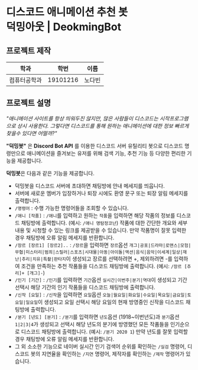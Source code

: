 # 디스코드 애니메이션 추천 봇 </br> 덕밍아웃 | DeokmingBot

## 프로젝트 제작

| 학과         | 학번     | 이름   |
| ------------ | -------- | ------ |
| 컴퓨터공학과 | 19101216 | 노다빈 |

## 프로젝트 설명
*"애니메이션 사이트를 항상 띄워두진 않지만, 많은 사람들이 디스코드는 시작프로그램으로 상시 사용한다. 그렇다면 디스코드를 통해 원하는 애니메이션에 대한 정보 빠르게 찾을수 있다면 어떨까?"*

**"덕밍봇"** 은 **Discord Bot API** 를 이용한 디스코드 서버 유틸리티 봇으로  디스코드 명령만으로 애니메이션을 즐겨보는 유저를 위해 검색 기능, 추천 기능 등 다양한 편리한 기능을 제공합니다.

**덕밍봇**은 다음과 같은 기능을 제공합니다.
- 덕밍봇을 디스코드 서버에 초대하면 채팅방에 안내 메세지를 띄웁니다.
- 서버에 새로운 멤버가 입장하거나 퇴장 시에도 환영 문구 또는 퇴장 알림 메세지를 출력합니다.
- `/명령어` : 수행 가능한 명령어들을 조회할 수 있습니다.
- `/애니 [작품]` : `/애니`를 입력하고 원하는 `작품`을 입력하면 해당 작품의 정보를 디스코드 채팅방에 출력합니다. (예시: `/애니 명탐정코난`)
작품에 대한 간단한 개요와 세부 내용 및 시청할 수 있는 링크를 제공받을 수 있습니다.
만약 작품명이 잘못 입력한 경우 채팅방에 오류 알림 메세지를 반환합니다.
- `/장르 [장르1] [장르2]..` : `/장르`을 입력하면 `장르`옵션 `개그|공포|드라마|로맨스|모험|무협|미스터리|범죄|스릴러|스포츠|시대물|아동|아이돌|액션|음식|음악|이세계|일상|재난|추리|치유|특촬|판타지`이 생성되고 장르를 선택하려면 +, 제외하려면 -를 입력하여 조건을 만족하는 추천 작품들을 디스코드 채팅방에 출력합니다. (예시: `/장르 [추리]+ [개그]-`)
- `/인기 [기간]` : `/인기`를 입력하면 `기간`옵션 `실시간|이번주|분기|역대`이 생성되고 기간 선택시 해당 기간의 인기 작품들을 디스코드 채팅방에 출력합니다.
- `/신작 [요일]` : `/신작`을 입력하면 `요일`옵션 `오늘|월요일|화요일|수요일|목요일|금요일|토요일|일요일`이 생성되고 요일 선택시 해당 요일의 현재 방영중인 신작을 디스코드 채팅방에 출력합니다.
- `/분기 [년도] [분기]` : `/분기`를 입력하면 `년도`옵션 (1918~이번년도)과 `분기`옵션 `1|2|3|4`가 생성되고 선택시 해당 년도의 분기에 방영했던 모든 작품들을 인기순으로 디스코드 채팅방에 출력합니다. (예시: `/분기 2020 1`)
만약 년도를 잘못 입력할 경우 채팅방에 오류 알림 메세지를 반환합니다.
- 그 외 소소한 기능으로 네이버 실시간 인기 검색어 순위를 확인하는 `/실검` 명령어, 디스코드 봇의 지연율을 확인하는 `/지연` 명령어, 제작자를 확인하는 `/제작` 명령어가 있습니다.
